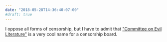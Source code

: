 ```yaml
---
date: "2018-05-28T14:36:40-07:00"
#draft: true
---
```


I oppose all forms of censorship, but I have to admit that ["Committee on Evil Literature"](https://www.mhpbooks.com/why-is-the-irish-censorship-board-banning-its-first-obscene-book-in-18-years/) is a very cool name for a censorship board.
